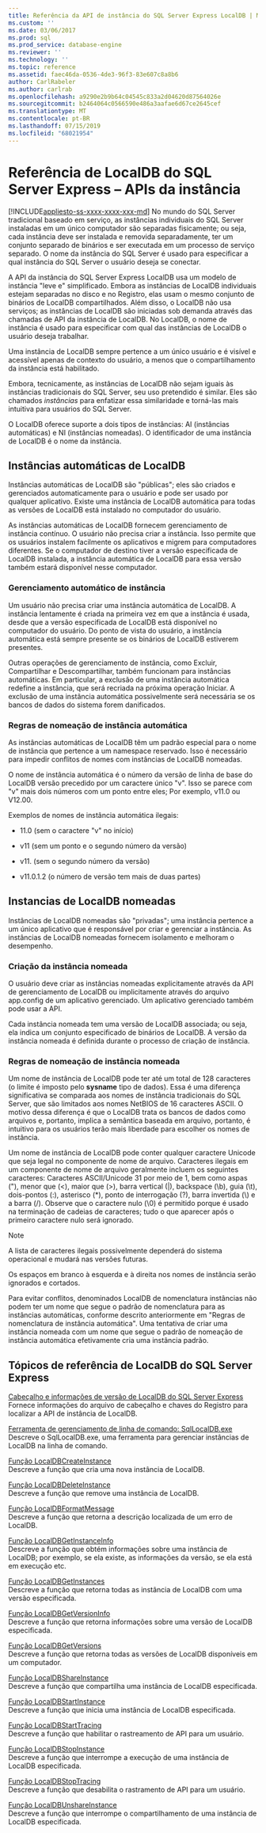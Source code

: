 ```yaml
---
title: Referência da API de instância do SQL Server Express LocalDB | Microsoft Docs
ms.custom: ''
ms.date: 03/06/2017
ms.prod: sql
ms.prod_service: database-engine
ms.reviewer: ''
ms.technology: ''
ms.topic: reference
ms.assetid: faec46da-0536-4de3-96f3-83e607c8a8b6
author: CarlRabeler
ms.author: carlrab
ms.openlocfilehash: a9290e2b9b64c04545c833a2d04620d87564026e
ms.sourcegitcommit: b2464064c0566590e486a3aafae6d67ce2645cef
ms.translationtype: MT
ms.contentlocale: pt-BR
ms.lasthandoff: 07/15/2019
ms.locfileid: "68021954"
---
```

# <a name="sql-server-express-localdb-reference---instance-apis"></a>Referência de LocalDB do SQL Server Express – APIs da instância
[!INCLUDE[appliesto-ss-xxxx-xxxx-xxx-md](../../includes/appliesto-ss-xxxx-xxxx-xxx-md.md)]
  No mundo do SQL Server tradicional baseado em serviço, as instâncias individuais do SQL Server instaladas em um único computador são separadas fisicamente; ou seja, cada instância deve ser instalada e removida separadamente, ter um conjunto separado de binários e ser executada em um processo de serviço separado. O nome da instância do SQL Server é usado para especificar a qual instância do SQL Server o usuário deseja se conectar.  
  
 A API da instância do SQL Server Express LocalDB usa um modelo de instância "leve e" simplificado. Embora as instâncias de LocalDB individuais estejam separadas no disco e no Registro, elas usam o mesmo conjunto de binários de LocalDB compartilhados. Além disso, o LocalDB não usa serviços; as instâncias de LocalDB são iniciadas sob demanda através das chamadas de API da instância de LocalDB. No LocalDB, o nome de instância é usado para especificar com qual das instâncias de LocalDB o usuário deseja trabalhar.  
  
 Uma instância de LocalDB sempre pertence a um único usuário e é visível e acessível apenas de contexto do usuário, a menos que o compartilhamento da instância está habilitado.  
  
 Embora, tecnicamente, as instâncias de LocalDB não sejam iguais às instâncias tradicionais do SQL Server, seu uso pretendido é similar. Eles são chamados *instâncias* para enfatizar essa similaridade e torná-las mais intuitiva para usuários do SQL Server.  
  
 O LocalDB oferece suporte a dois tipos de instâncias: AI (instâncias automáticas) e NI (instâncias nomeadas). O identificador de uma instância de LocalDB é o nome da instância.  
  
## <a name="automatic-localdb-instances"></a>Instâncias automáticas de LocalDB  
 Instâncias automáticas de LocalDB são "públicas"; eles são criados e gerenciados automaticamente para o usuário e pode ser usado por qualquer aplicativo. Existe uma instância de LocalDB automática para todas as versões de LocalDB está instalado no computador do usuário.  
  
 As instâncias automáticas de LocalDB fornecem gerenciamento de instância contínuo. O usuário não precisa criar a instância. Isso permite que os usuários instalem facilmente os aplicativos e migrem para computadores diferentes. Se o computador de destino tiver a versão especificada de LocalDB instalada, a instância automática de LocalDB para essa versão também estará disponível nesse computador.  
  
### <a name="automatic-instance-management"></a>Gerenciamento automático de instância  
 Um usuário não precisa criar uma instância automática de LocalDB. A instância lentamente é criada na primeira vez em que a instância é usada, desde que a versão especificada de LocalDB está disponível no computador do usuário. Do ponto de vista do usuário, a instância automática está sempre presente se os binários de LocalDB estiverem presentes.  
  
 Outras operações de gerenciamento de instância, como Excluir, Compartilhar e Descompartilhar, também funcionam para instâncias automáticas. Em particular, a exclusão de uma instância automática redefine a instância, que será recriada na próxima operação Iniciar. A exclusão de uma instância automática possivelmente será necessária se os bancos de dados do sistema forem danificados.  
  
### <a name="automatic-instance-naming-rules"></a>Regras de nomeação de instância automática  
 As instâncias automáticas de LocalDB têm um padrão especial para o nome de instância que pertence a um namespace reservado. Isso é necessário para impedir conflitos de nomes com instâncias de LocalDB nomeadas.  
  
 O nome de instância automática é o número da versão de linha de base do LocalDB versão precedido por um caractere único "v". Isso se parece com "v" mais dois números com um ponto entre eles; Por exemplo, v11.0 ou V12.00.  
  
 Exemplos de nomes de instância automática ilegais:  
  
-   11.0 (sem o caractere "v" no início)  
  
-   v11 (sem um ponto e o segundo número da versão)  
  
-   v11. (sem o segundo número da versão)  
  
-   v11.0.1.2 (o número de versão tem mais de duas partes)  
  
## <a name="named-localdb-instances"></a>Instancias de LocalDB nomeadas  
 Instâncias de LocalDB nomeadas são "privadas"; uma instância pertence a um único aplicativo que é responsável por criar e gerenciar a instância. As instâncias de LocalDB nomeadas fornecem isolamento e melhoram o desempenho.  
  
### <a name="named-instance-creation"></a>Criação da instância nomeada  
 O usuário deve criar as instâncias nomeadas explicitamente através da API de gerenciamento de LocalDB ou implicitamente através do arquivo app.config de um aplicativo gerenciado. Um aplicativo gerenciado também pode usar a API.  
  
 Cada instância nomeada tem uma versão de LocalDB associada; ou seja, ela indica um conjunto especificado de binários de LocalDB. A versão da instância nomeada é definida durante o processo de criação de instância.  
  
### <a name="named-instance-naming-rules"></a>Regras de nomeação de instância nomeada  
 Um nome de instância de LocalDB pode ter até um total de 128 caracteres (o limite é imposto pelo **sysname** tipo de dados). Essa é uma diferença significativa se comparada aos nomes de instância tradicionais do SQL Server, que são limitados aos nomes NetBIOS de 16 caracteres ASCII. O motivo dessa diferença é que o LocalDB trata os bancos de dados como arquivos e, portanto, implica a semântica baseada em arquivo, portanto, é intuitivo para os usuários terão mais liberdade para escolher os nomes de instância.  
  
 Um nome de instância de LocalDB pode conter qualquer caractere Unicode que seja legal no componente de nome de arquivo. Caracteres ilegais em um componente de nome de arquivo geralmente incluem os seguintes caracteres: Caracteres ASCII/Unicode 31 por meio de 1, bem como aspas ("), menor que (\<), maior que (>), barra vertical (|), backspace (\b), guia (\t), dois-pontos (:), asterisco (*), ponto de interrogação (?), barra invertida (\\) e a barra (/). Observe que o caractere nulo (\0) é permitido porque é usado na terminação de cadeias de caracteres; tudo o que aparecer após o primeiro caractere nulo será ignorado.  
  
> [!NOTE]  
>  A lista de caracteres ilegais possivelmente dependerá do sistema operacional e mudará nas versões futuras.  
  
 Os espaços em branco à esquerda e à direita nos nomes de instância serão ignorados e cortados.  
  
 Para evitar conflitos, denominados LocalDB de nomenclatura instâncias não podem ter um nome que segue o padrão de nomenclatura para as instâncias automáticas, conforme descrito anteriormente em "Regras de nomenclatura de instância automática". Uma tentativa de criar uma instância nomeada com um nome que segue o padrão de nomeação de instância automática efetivamente cria uma instância padrão.  
  
## <a name="sql-server-express-localdb-reference-topics"></a>Tópicos de referência de LocalDB do SQL Server Express  
 [Cabeçalho e informações de versão de LocalDB do SQL Server Express](../../relational-databases/express-localdb-instance-apis/sql-server-express-localdb-header-and-version-information.md)  
 Fornece informações do arquivo de cabeçalho e chaves do Registro para localizar a API de instância de LocalDB.  
  
 [Ferramenta de gerenciamento de linha de comando: SqlLocalDB.exe](../../relational-databases/express-localdb-instance-apis/command-line-management-tool-sqllocaldb-exe.md)  
 Descreve o SqlLocalDB.exe, uma ferramenta para gerenciar instâncias de LocalDB na linha de comando.  
  
 [Função LocalDBCreateInstance](../../relational-databases/express-localdb-instance-apis/localdbcreateinstance-function.md)  
 Descreve a função que cria uma nova instância de LocalDB.  
  
 [Função LocalDBDeleteInstance](../../relational-databases/express-localdb-instance-apis/localdbdeleteinstance-function.md)  
 Descreve a função que remove uma instância de LocalDB.  
  
 [Função LocalDBFormatMessage](../../relational-databases/express-localdb-instance-apis/localdbformatmessage-function.md)  
 Descreve a função que retorna a descrição localizada de um erro de LocalDB.  
  
 [Função LocalDBGetInstanceInfo](../../relational-databases/express-localdb-instance-apis/localdbgetinstanceinfo-function.md)  
 Descreve a função que obtém informações sobre uma instância de LocalDB; por exemplo, se ela existe, as informações da versão, se ela está em execução etc.  
  
 [Função LocalDBGetInstances](../../relational-databases/express-localdb-instance-apis/localdbgetinstances-function.md)  
 Descreve a função que retorna todas as instância de LocalDB com uma versão especificada.  
  
 [Função LocalDBGetVersionInfo](../../relational-databases/express-localdb-instance-apis/localdbgetversioninfo-function.md)  
 Descreve a função que retorna informações sobre uma versão de LocalDB especificada.  
  
 [Função LocalDBGetVersions](../../relational-databases/express-localdb-instance-apis/localdbgetversions-function.md)  
 Descreve a função que retorna todas as versões de LocalDB disponíveis em um computador.  
  
 [Função LocalDBShareInstance](../../relational-databases/express-localdb-instance-apis/localdbshareinstance-function.md)  
 Descreve a função que compartilha uma instância de LocalDB especificada.  
  
 [Função LocalDBStartInstance](../../relational-databases/express-localdb-instance-apis/localdbstartinstance-function.md)  
 Descreve a função que inicia uma instância de LocalDB especificada.  
  
 [Função LocalDBStartTracing](../../relational-databases/express-localdb-instance-apis/localdbstarttracing-function.md)  
 Descreve a função que habilitar o rastreamento de API para um usuário.  
  
 [Função LocalDBStopInstance](../../relational-databases/express-localdb-instance-apis/localdbstopinstance-function.md)  
 Descreve a função que interrompe a execução de uma instância de LocalDB especificada.  
  
 [Função LocalDBStopTracing](../../relational-databases/express-localdb-instance-apis/localdbstoptracing-function.md)  
 Descreve a função que desabilita o rastramento de API para um usuário.  
  
 [Função LocalDBUnshareInstance](../../relational-databases/express-localdb-instance-apis/localdbunshareinstance-function.md)  
 Descreve a função que interrompe o compartilhamento de uma instância de LocalDB especificada.  
  
  
